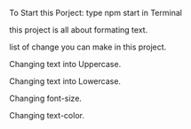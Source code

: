 To Start this Porject:
type npm start in Terminal

this project is all about formating text.

list of change you can make in this project.

Changing text into Uppercase.

Changing text into Lowercase.

Changing font-size.

Changing text-color.
